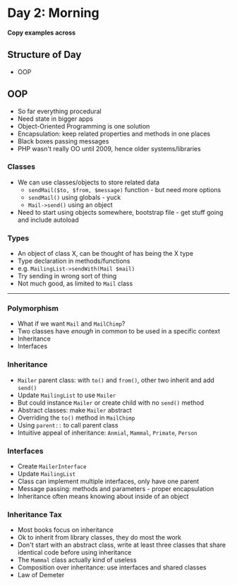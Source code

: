 # Day 2: Morning

**Copy examples across**

## Structure of Day

- OOP

## OOP
- So far everything procedural
- Need state in bigger apps
- Object-Oriented Programming is one solution
- Encapsulation: keep related properties and methods in one places
- Black boxes passing messages
- PHP wasn't really OO until 2009, hence older systems/libraries

### Classes
- We can use classes/objects to store related data
    - `sendMail($to, $from, $message)` function - but need more options
    - `sendMail()` using globals - yuck
    - `Mail->send()` using an object
- Need to start using objects somewhere, bootstrap file - get stuff going and include autoload

### Types
- An object of class X, can be thought of has being the X type
- Type declaration in methods/functions
- e.g. `MailingList->sendWith(Mail $mail)`
- Try sending in wrong sort of thing
- Not much good, as limited to `Mail` class


---


### Polymorphism
- What if we want `Mail` and `MailChimp`?
- Two classes have *enough* in common to be used in a specific context
- Inheritance
- Interfaces

### Inheritance
- `Mailer` parent class: with `to()` and `from()`, other two inherit and add `send()`
- Update `MailingList` to use `Mailer`
- But could instance `Mailer` or create child with no `send()` method
- Abstract classes: make `Mailer` abstract
- Overriding the `to()` method in `MailChimp`
- Using `parent::` to call parent class
- Intuitive appeal of inheritance: `Anmial`, `Mammal`, `Primate`, `Person`

### Interfaces
- Create `MailerInterface`
- Update `MailingList`
- Class can implement multiple interfaces, only have one parent
- Message passing: methods and parameters - proper encapsulation
- Inheritance often means knowing about inside of an object


### Inheritance Tax
- Most books focus on inheritance
- Ok to inherit from library classes, they do most the work
- Don't start with an abstract class, write at least three classes that share identical code before using inheritance
- The `Mammal` class actually kind of useless
- Composition over inheritance: use interfaces and shared classes
- Law of Demeter
